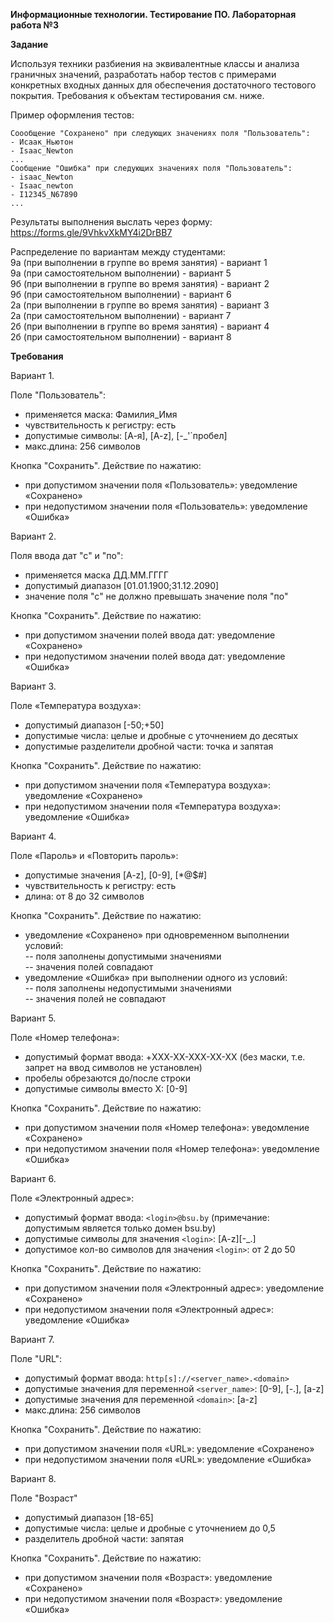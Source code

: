 **Информационные технологии. Тестирование ПО. Лабораторная работа №3**

**Задание**

Используя техники разбиения на эквивалентные классы и анализа граничных значений, разработать набор тестов с примерами конкретных входных данных для обеспечения достаточного тестового покрытия.
Требования к объектам тестирования см. ниже.

Пример оформления тестов:

	Соообщение "Сохранено" при следующих значениях поля "Пользователь":
	- Исаак_Ньютон
	- Isaac_Newton
	...
	Сообщение "Ошибка" при следующих значениях поля "Пользователь":
	- isaac_Newton
	- Isaac_newton
	- I12345_N67890
	...
	
Результаты выполнения выслать через форму: https://forms.gle/9VhkvXkMY4i2DrBB7 

Распределение по вариантам между студентами:  
9a (при выполнении в группе во время занятия) - вариант 1  
9а (при самостоятельном выполнении) - вариант 5  
9б (при выполнении в группе во время занятия) - вариант 2  
9б (при самостоятельном выполнении) - вариант 6  
2a (при выполнении в группе во время занятия) - вариант 3  
2а (при самостоятельном выполнении) - вариант 7  
2б (при выполнении в группе во время занятия) - вариант 4  
2б (при самостоятельном выполнении) - вариант 8  


**Требования**

Вариант 1. 

Поле "Пользователь":	
- применяется маска: Фамилия_Имя
- чувствительность к регистру: есть
- допустимые символы: [А-я], [A-z], [-_'`пробел]
- макс.длина: 256 символов

Кнопка "Сохранить". Действие по нажатию: 
- при допустимом значении поля «Пользователь»: уведомление «Сохранено»
- при недопустимом значении поля «Пользователь»: уведомление «Ошибка»

Вариант 2.

Поля ввода дат "с" и "по":
- применяется маска ДД.ММ.ГГГГ
- допустимый диапазон [01.01.1900;31.12.2090]
- значение поля "с" не должно превышать значение поля "по"

Кнопка "Сохранить". Действие по нажатию: 
- при допустимом значении полей ввода дат: уведомление «Сохранено»
- при недопустимом значении полей ввода дат: уведомление «Ошибка»

Вариант 3.

Поле «Температура воздуха»: 
- допустимый диапазон [-50;+50]
- допустимые числа: целые и дробные с уточнением до десятых
- допустимые разделители дробной части: точка и запятая

Кнопка "Сохранить". Действие по нажатию: 
- при допустимом значении поля «Температура воздуха»: уведомление «Сохранено»
- при недопустимом значении поля «Температура воздуха»: уведомление «Ошибка»

Вариант 4. 

Поле «Пароль» и «Повторить пароль»:
- допустимые значения [A-z], [0-9], [*@$#]
- чувствительность к регистру: есть
- длина: от 8 до 32 символов

Кнопка "Сохранить". Действие по нажатию: 
- уведомление «Сохранено» при одновременном выполнении условий:  
-- поля заполнены допустимыми значениями  
-- значения полей совпадают  
- уведомление «Ошибка» при выполнении одного из условий:  
-- поля заполнены недопустимыми значениями  
-- значения полей не совпадают  

Вариант 5. 

Поле «Номер телефона»:
- допустимый формат ввода: +XXX-XX-XXX-XX-XX (без маски, т.е. запрет на ввод символов не установлен)
- пробелы обрезаются до/после строки
- допустимые символы вместо Х: [0-9]

Кнопка "Сохранить". Действие по нажатию: 
- при допустимом значении поля «Номер телефона»: уведомление «Сохранено»
- при недопустимом значении поля «Номер телефона»: уведомление «Ошибка»

Вариант 6. 

Поле «Электронный адрес»:
- допустимый формат ввода: `<login>@bsu.by` (примечание: допустимым является только домен bsu.by)
- допустимые символы для значения `<login>`: [A-z][-_.]  
- допустимое кол-во символов для значения `<login>`: от 2 до 50  
	
Кнопка "Сохранить". Действие по нажатию: 
- при допустимом значении поля «Электронный адрес»: уведомление «Сохранено»
- при недопустимом значении поля «Электронный адрес»: уведомление «Ошибка»

Вариант 7.

Поле "URL":
- допустимый формат ввода: `http[s]://<server_name>.<domain>`
- допустимые значения для переменной `<server_name>`: [0-9], [-.], [a-z]
- допустимые значения для переменной `<domain>`: [a-z]
- макс.длина: 256 символов
	
Кнопка "Сохранить". Действие по нажатию: 
- при допустимом значении поля «URL»: уведомление «Сохранено»
- при недопустимом значении поля «URL»: уведомление «Ошибка»

Вариант 8.

Поле "Возраст"
- допустимый диапазон [18-65]
- допустимые числа: целые и дробные с уточнением до 0,5
- разделитель дробной части: запятая

Кнопка "Сохранить". Действие по нажатию: 
- при допустимом значении поля «Возраст»: уведомление «Сохранено»
- при недопустимом значении поля «Возраст»: уведомление «Ошибка»
